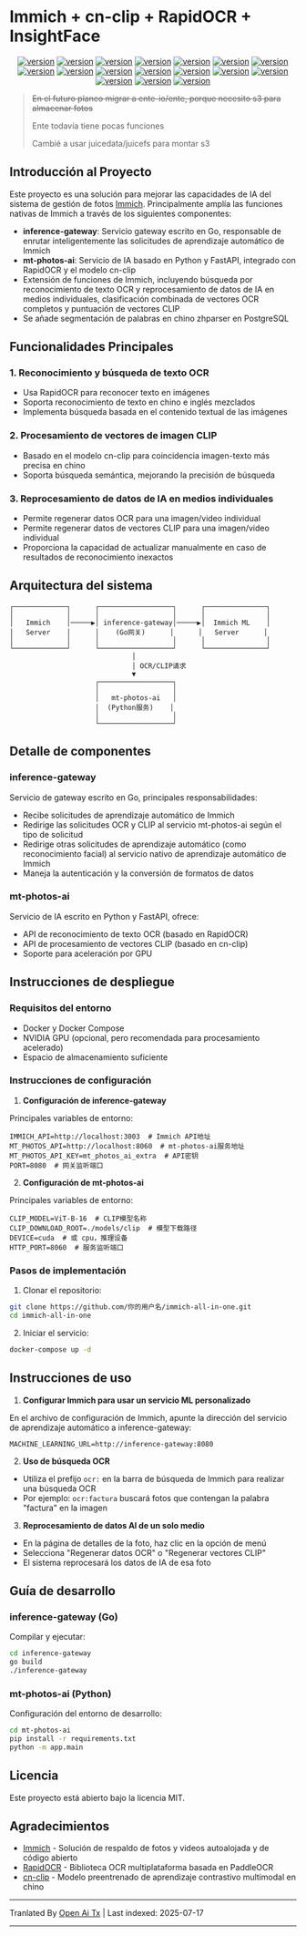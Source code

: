 # Immich + cn-clip + RapidOCR + InsightFace

<div style="text-align: center"><p><a href="https://openaitx.github.io/view.html?user=eric-gitta-moore&project=immich-all-in-one&lang=en"><img src="https://img.shields.io/badge/EN-white" alt="version"></a> <a href="https://openaitx.github.io/view.html?user=eric-gitta-moore&project=immich-all-in-one&lang=zh-CN"><img src="https://img.shields.io/badge/简中-white" alt="version"></a> <a href="https://openaitx.github.io/view.html?user=eric-gitta-moore&project=immich-all-in-one&lang=zh-TW"><img src="https://img.shields.io/badge/繁中-white" alt="version"></a> <a href="https://openaitx.github.io/view.html?user=eric-gitta-moore&project=immich-all-in-one&lang=ja"><img src="https://img.shields.io/badge/日本語-white" alt="version"></a> <a href="https://openaitx.github.io/view.html?user=eric-gitta-moore&project=immich-all-in-one&lang=ko"><img src="https://img.shields.io/badge/한국어-white" alt="version"></a> <a href="https://openaitx.github.io/view.html?user=eric-gitta-moore&project=immich-all-in-one&lang=th"><img src="https://img.shields.io/badge/ไทย-white" alt="version"></a> <a href="https://openaitx.github.io/view.html?user=eric-gitta-moore&project=immich-all-in-one&lang=fr"><img src="https://img.shields.io/badge/Français-white" alt="version"></a> <a href="https://openaitx.github.io/view.html?user=eric-gitta-moore&project=immich-all-in-one&lang=de"><img src="https://img.shields.io/badge/Deutsch-white" alt="version"></a> <a href="https://openaitx.github.io/view.html?user=eric-gitta-moore&project=immich-all-in-one&lang=es"><img src="https://img.shields.io/badge/Español-white" alt="version"></a> <a href="https://openaitx.github.io/view.html?user=eric-gitta-moore&project=immich-all-in-one&lang=it"><img src="https://img.shields.io/badge/Italiano-white" alt="version"></a> <a href="https://openaitx.github.io/view.html?user=eric-gitta-moore&project=immich-all-in-one&lang=ru"><img src="https://img.shields.io/badge/Русский-white" alt="version"></a> <a href="https://openaitx.github.io/view.html?user=eric-gitta-moore&project=immich-all-in-one&lang=pt"><img src="https://img.shields.io/badge/Português-white" alt="version"></a> <a href="https://openaitx.github.io/view.html?user=eric-gitta-moore&project=immich-all-in-one&lang=nl"><img src="https://img.shields.io/badge/Nederlands-white" alt="version"></a> <a href="https://openaitx.github.io/view.html?user=eric-gitta-moore&project=immich-all-in-one&lang=pl"><img src="https://img.shields.io/badge/Polski-white" alt="version"></a> <a href="https://openaitx.github.io/view.html?user=eric-gitta-moore&project=immich-all-in-one&lang=ar"><img src="https://img.shields.io/badge/العربية-white" alt="version"></a> <a href="https://openaitx.github.io/view.html?user=eric-gitta-moore&project=immich-all-in-one&lang=tr"><img src="https://img.shields.io/badge/Türkçe-white" alt="version"></a> <a href="https://openaitx.github.io/view.html?user=eric-gitta-moore&project=immich-all-in-one&lang=vi"><img src="https://img.shields.io/badge/Tiếng Việt-white" alt="version"></a> </p></div>

> ~~En el futuro planeo migrar a ente-io/ente, porque necesito s3 para almacenar fotos~~
> 
> Ente todavía tiene pocas funciones
> 
> Cambié a usar juicedata/juicefs para montar s3

## Introducción al Proyecto

Este proyecto es una solución para mejorar las capacidades de IA del sistema de gestión de fotos [Immich](https://github.com/immich-app/immich). Principalmente amplía las funciones nativas de Immich a través de los siguientes componentes:

- **inference-gateway**: Servicio gateway escrito en Go, responsable de enrutar inteligentemente las solicitudes de aprendizaje automático de Immich
- **mt-photos-ai**: Servicio de IA basado en Python y FastAPI, integrado con RapidOCR y el modelo cn-clip
- Extensión de funciones de Immich, incluyendo búsqueda por reconocimiento de texto OCR y reprocesamiento de datos de IA en medios individuales, clasificación combinada de vectores OCR completos y puntuación de vectores CLIP
- Se añade segmentación de palabras en chino zhparser en PostgreSQL

## Funcionalidades Principales

### 1. Reconocimiento y búsqueda de texto OCR

- Usa RapidOCR para reconocer texto en imágenes
- Soporta reconocimiento de texto en chino e inglés mezclados
- Implementa búsqueda basada en el contenido textual de las imágenes

### 2. Procesamiento de vectores de imagen CLIP

- Basado en el modelo cn-clip para coincidencia imagen-texto más precisa en chino
- Soporta búsqueda semántica, mejorando la precisión de búsqueda

### 3. Reprocesamiento de datos de IA en medios individuales

- Permite regenerar datos OCR para una imagen/video individual
- Permite regenerar datos de vectores CLIP para una imagen/video individual
- Proporciona la capacidad de actualizar manualmente en caso de resultados de reconocimiento inexactos

## Arquitectura del sistema

```
┌─────────────┐      ┌──────────────────┐      ┌───────────────┐
│             │      │                  │      │               │
│   Immich    │─────▶│ inference-gateway│─────▶│  Immich ML    │
│   Server    │      │    (Go网关)      │      │   Server      │
│             │      │                  │      │               │
└─────────────┘      └──────────────────┘      └───────────────┘
                              │
                              │ OCR/CLIP请求
                              ▼
                     ┌──────────────────┐
                     │                  │
                     │   mt-photos-ai   │
                     │  (Python服务)    │
                     │                  │
                     └──────────────────┘
```
## Detalle de componentes

### inference-gateway

Servicio de gateway escrito en Go, principales responsabilidades:
- Recibe solicitudes de aprendizaje automático de Immich
- Redirige las solicitudes OCR y CLIP al servicio mt-photos-ai según el tipo de solicitud
- Redirige otras solicitudes de aprendizaje automático (como reconocimiento facial) al servicio nativo de aprendizaje automático de Immich
- Maneja la autenticación y la conversión de formatos de datos

### mt-photos-ai

Servicio de IA escrito en Python y FastAPI, ofrece:
- API de reconocimiento de texto OCR (basado en RapidOCR)
- API de procesamiento de vectores CLIP (basado en cn-clip)
- Soporte para aceleración por GPU

## Instrucciones de despliegue

### Requisitos del entorno

- Docker y Docker Compose
- NVIDIA GPU (opcional, pero recomendada para procesamiento acelerado)
- Espacio de almacenamiento suficiente

### Instrucciones de configuración

1. **Configuración de inference-gateway**

Principales variables de entorno:

```
IMMICH_API=http://localhost:3003  # Immich API地址
MT_PHOTOS_API=http://localhost:8060  # mt-photos-ai服务地址
MT_PHOTOS_API_KEY=mt_photos_ai_extra  # API密钥
PORT=8080  # 网关监听端口
```
2. **Configuración de mt-photos-ai**

Principales variables de entorno:

```
CLIP_MODEL=ViT-B-16  # CLIP模型名称
CLIP_DOWNLOAD_ROOT=./models/clip  # 模型下载路径
DEVICE=cuda  # 或 cpu，推理设备
HTTP_PORT=8060  # 服务监听端口
```
### Pasos de implementación

1. Clonar el repositorio:

```bash
git clone https://github.com/你的用户名/immich-all-in-one.git
cd immich-all-in-one
```
2. Iniciar el servicio:

```bash
docker-compose up -d
```
## Instrucciones de uso

1. **Configurar Immich para usar un servicio ML personalizado**

En el archivo de configuración de Immich, apunte la dirección del servicio de aprendizaje automático a inference-gateway:

```
MACHINE_LEARNING_URL=http://inference-gateway:8080
```
2. **Uso de búsqueda OCR**

- Utiliza el prefijo `ocr:` en la barra de búsqueda de Immich para realizar una búsqueda OCR
- Por ejemplo: `ocr:factura` buscará fotos que contengan la palabra "factura" en la imagen

3. **Reprocesamiento de datos AI de un solo medio**

- En la página de detalles de la foto, haz clic en la opción de menú
- Selecciona "Regenerar datos OCR" o "Regenerar vectores CLIP"
- El sistema reprocesará los datos de IA de esa foto

## Guía de desarrollo

### inference-gateway (Go)

Compilar y ejecutar:

```bash
cd inference-gateway
go build
./inference-gateway
```
### mt-photos-ai (Python)

Configuración del entorno de desarrollo:

```bash
cd mt-photos-ai
pip install -r requirements.txt
python -m app.main
```
## Licencia

Este proyecto está abierto bajo la licencia MIT.

## Agradecimientos

- [Immich](https://github.com/immich-app/immich) - Solución de respaldo de fotos y videos autoalojada y de código abierto
- [RapidOCR](https://github.com/RapidAI/RapidOCR) - Biblioteca OCR multiplataforma basada en PaddleOCR
- [cn-clip](https://github.com/OFA-Sys/Chinese-CLIP) - Modelo preentrenado de aprendizaje contrastivo multimodal en chino



---

Tranlated By [Open Ai Tx](https://github.com/OpenAiTx/OpenAiTx) | Last indexed: 2025-07-17

---